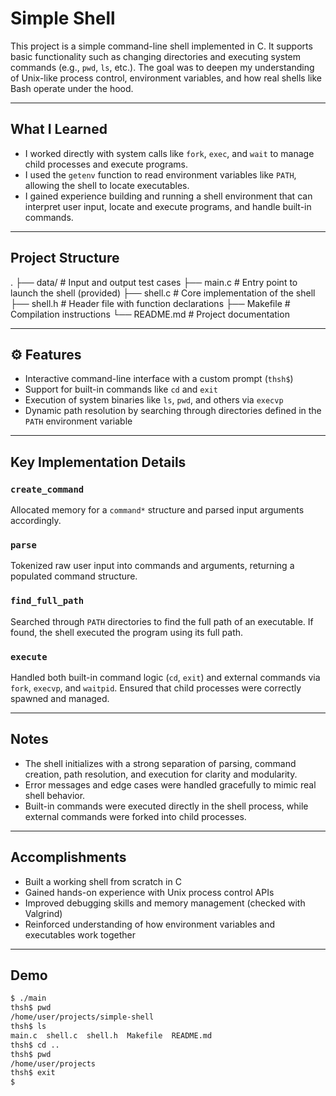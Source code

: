 #  Simple Shell

This project is a simple command-line shell implemented in C. It supports basic functionality such as changing directories and executing system commands (e.g., `pwd`, `ls`, etc.). The goal was to deepen my understanding of Unix-like process control, environment variables, and how real shells like Bash operate under the hood.

---

##  What I Learned

- I worked directly with system calls like `fork`, `exec`, and `wait` to manage child processes and execute programs.
- I used the `getenv` function to read environment variables like `PATH`, allowing the shell to locate executables.
- I gained experience building and running a shell environment that can interpret user input, locate and execute programs, and handle built-in commands.

---

##  Project Structure

.
├── data/ # Input and output test cases
├── main.c # Entry point to launch the shell (provided)
├── shell.c # Core implementation of the shell
├── shell.h # Header file with function declarations
├── Makefile # Compilation instructions
└── README.md # Project documentation


---

## ⚙ Features

- Interactive command-line interface with a custom prompt (`thsh$`)
- Support for built-in commands like `cd` and `exit`
- Execution of system binaries like `ls`, `pwd`, and others via `execvp`
- Dynamic path resolution by searching through directories defined in the `PATH` environment variable

---

##  Key Implementation Details

### `create_command`
Allocated memory for a `command*` structure and parsed input arguments accordingly.

### `parse`
Tokenized raw user input into commands and arguments, returning a populated command structure.

### `find_full_path`
Searched through `PATH` directories to find the full path of an executable. If found, the shell executed the program using its full path.

### `execute`
Handled both built-in command logic (`cd`, `exit`) and external commands via `fork`, `execvp`, and `waitpid`. Ensured that child processes were correctly spawned and managed.

---

##  Notes

- The shell initializes with a strong separation of parsing, command creation, path resolution, and execution for clarity and modularity.
- Error messages and edge cases were handled gracefully to mimic real shell behavior.
- Built-in commands were executed directly in the shell process, while external commands were forked into child processes.

---

##  Accomplishments

- Built a working shell from scratch in C
- Gained hands-on experience with Unix process control APIs
- Improved debugging skills and memory management (checked with Valgrind)
- Reinforced understanding of how environment variables and executables work together

---

##  Demo

```bash
$ ./main
thsh$ pwd
/home/user/projects/simple-shell
thsh$ ls
main.c  shell.c  shell.h  Makefile  README.md
thsh$ cd ..
thsh$ pwd
/home/user/projects
thsh$ exit
$
